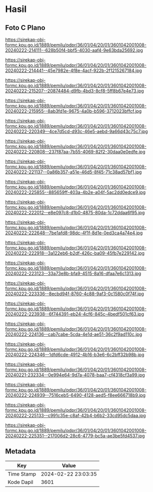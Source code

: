 # Hasil

## Foto C Plano

https://sirekap-obj-formc.kpu.go.id/1889/pemilu/pdpr/36/01/04/20/01/3601042001008-20240222-214111--628b50f4-bbf5-4030-aaf4-9e63bda25692.jpg

https://sirekap-obj-formc.kpu.go.id/1889/pemilu/pdpr/36/01/04/20/01/3601042001008-20240222-214441--45e7982e-4f8e-4acf-922b-2f1215267184.jpg

https://sirekap-obj-formc.kpu.go.id/1889/pemilu/pdpr/36/01/04/20/01/3601042001008-20240222-215207--20874484-d9fb-4bd3-8cf8-5ff8b67e4e73.jpg

https://sirekap-obj-formc.kpu.go.id/1889/pemilu/pdpr/36/01/04/20/01/3601042001008-20240222-215955--8ab3fd1e-9675-4a0b-b596-3712023bffcf.jpg

https://sirekap-obj-formc.kpu.go.id/1889/pemilu/pdpr/36/01/04/20/01/3601042001008-20240222-220349--4ce7d5cd-d93c-46e5-aebd-9a66d43c75c7.jpg

https://sirekap-obj-formc.kpu.go.id/1889/pemilu/pdpr/36/01/04/20/01/3601042001008-20240222-220808--237f87aa-7b55-4069-82f2-30daa0e0edfe.jpg

https://sirekap-obj-formc.kpu.go.id/1889/pemilu/pdpr/36/01/04/20/01/3601042001008-20240222-221137--0a86b357-a51e-46d5-8f45-71c38ad57bf1.jpg

https://sirekap-obj-formc.kpu.go.id/1889/pemilu/pdpr/36/01/04/20/01/3601042001008-20240222-225855--885659ff-403a-4b2e-a04f-5ac2dd0edce9.jpg

https://sirekap-obj-formc.kpu.go.id/1889/pemilu/pdpr/36/01/04/20/01/3601042001008-20240222-222012--e8e097c8-d1b0-4875-80da-1c72ddaa6f95.jpg

https://sirekap-obj-formc.kpu.go.id/1889/pemilu/pdpr/36/01/04/20/01/3601042001008-20240222-222648--7be1afd8-98dc-4f1f-8d1e-0ed3ca4a74e4.jpg

https://sirekap-obj-formc.kpu.go.id/1889/pemilu/pdpr/36/01/04/20/01/3601042001008-20240222-222918--3a122eb6-b2df-426c-ba09-45fb7e229142.jpg

https://sirekap-obj-formc.kpu.go.id/1889/pemilu/pdpr/36/01/04/20/01/3601042001008-20240222-223123--33a73e8b-bfa9-4515-8a16-dfaa7e6c1313.jpg

https://sirekap-obj-formc.kpu.go.id/1889/pemilu/pdpr/36/01/04/20/01/3601042001008-20240222-223336--8ecbd94f-8760-4c88-9af3-0c1580c0f74f.jpg

https://sirekap-obj-formc.kpu.go.id/1889/pemilu/pdpr/36/01/04/20/01/3601042001008-20240222-223938--6f744391-eb24-4cf6-845c-4bedf501cf63.jpg

https://sirekap-obj-formc.kpu.go.id/1889/pemilu/pdpr/36/01/04/20/01/3601042001008-20240222-224136--cab7cabe-5cda-4e1d-ae51-36c2f9ad110c.jpg

https://sirekap-obj-formc.kpu.go.id/1889/pemilu/pdpr/36/01/04/20/01/3601042001008-20240222-224346--1dfd6cde-4912-4b16-b3e6-6c2bff32b98b.jpg

https://sirekap-obj-formc.kpu.go.id/1889/pemilu/pdpr/36/01/04/20/01/3601042001008-20240221-232334--0e994e64-9d7a-4078-baa7-cf4318cf3a99.jpg

https://sirekap-obj-formc.kpu.go.id/1889/pemilu/pdpr/36/01/04/20/01/3601042001008-20240222-224939--7516ceb5-6490-4128-aed5-f8ee666718b9.jpg

https://sirekap-obj-formc.kpu.go.id/1889/pemilu/pdpr/36/01/04/20/01/3601042001008-20240222-225133--c991c35e-c8af-42b4-b6b2-33cd95dc5daa.jpg

https://sirekap-obj-formc.kpu.go.id/1889/pemilu/pdpr/36/01/04/20/01/3601042001008-20240222-225351--217006d2-28c6-4779-bc5a-ae3be5fd4537.jpg


## Metadata

| Key        | Value               |
| ---------- | ------------------- |
| Time Stamp | 2024-02-22 23:03:35 |
| Kode Dapil | 3601                |



